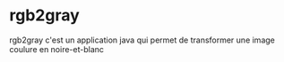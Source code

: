 # rgb2gray
rgb2gray c'est un application java qui permet de transformer une image coulure en noire-et-blanc 
